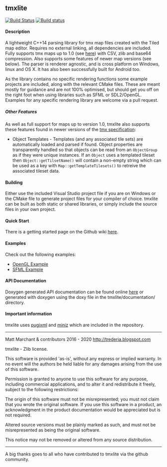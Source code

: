 tmxlite
-------

[![Build Status](https://img.shields.io/travis/fallahn/tmxlite.svg?branch=master&label=*nix)](https://travis-ci.org/fallahn/tmxlite)
[![Build status](https://ci.appveyor.com/api/projects/status/qhhh1geu47uoi2lj/branch/master?svg=true)](https://ci.appveyor.com/project/fallahn/tmxlite/branch/master)

#### Description
A lightweight C++14 parsing library for tmx map files created with the Tiled map editor. Requires no external linking, all dependencies are included. Fully supports tmx maps up to 1.0 (see [here](https://doc.mapeditor.org/en/stable/reference/tmx-changelog/#tiled-1-0)) with CSV, zlib and base64 compression. Also supports some features of newer map versions (see below). The parser is renderer agnostic, and is cross platform on Windows, linux and OS X. It has also been successfully built for Android too.

As the library contains no specific rendering functions some example projects are included, along with the relevant CMake files. These are meant mostly for guidance and are not 100% optimised, but should get you off on the right foot when using libraries such as SFML or SDL2/OpenGL. Examples for any specific rendering library are welcome via a pull request.

##### Other Features
As well as full support for maps up to version 1.0, tmxlite also supports these features found in newer versions of the [tmx specification](https://doc.mapeditor.org/en/stable/reference/tmx-changelog/#tiled-1-0):

* Object Templates - Templates (and any associated tile sets) are automatically loaded and parsed if found. Object properties are transparently handled so that objects can be read from an `ObjectGroup` as if they were unique instances. If an `Object` uses a templated tileset then `Object::getTilsetName()` will contain a non-empty string which can be used as a key with `Map::getTemplateTilesets()` to retreive the associated tileset data.

#### Building
Either use the included Visual Studio project file if you are on Windows or the CMake file to generate project files for your compiler of choice. tmxlite can be built as both static or shared libraries, or simply include the source files in your own project.

#### Quick Start
There is a getting started page on the Github wiki [here](https://github.com/fallahn/tmxlite/wiki/Quick-Start).

#### Examples
Check out the following examples:
* [OpenGL Example](https://github.com/fallahn/tmxlite/tree/master/OpenGLExample)
* [SFML Example](https://github.com/fallahn/tmxlite/tree/master/SFMLExample)

#### API Documentation
Doxygen generated API documentation can be found online [here](https://codedocs.xyz/fallahn/tmxlite/) or generated with doxygen
using the doxy file in the tmxlite/documentation/ directory.

#### Important information 
tmxlite uses [pugixml](https://pugixml.org/) and [miniz](https://github.com/richgel999/miniz) which are included in the repository.

***

Matt Marchant & contributors 2016 - 2020
http://trederia.blogspot.com

tmxlite - Zlib license.

This software is provided 'as-is', without any express or
implied warranty. In no event will the authors be held
liable for any damages arising from the use of this software.

Permission is granted to anyone to use this software for any purpose,
including commercial applications, and to alter it and redistribute
it freely, subject to the following restrictions:

The origin of this software must not be misrepresented;
you must not claim that you wrote the original software.
If you use this software in a product, an acknowledgment
in the product documentation would be appreciated but
is not required.

Altered source versions must be plainly marked as such,
and must not be misrepresented as being the original software.

This notice may not be removed or altered from any
source distribution.
***

A big thanks goes to all who have contributed to tmxlite via the github community.
